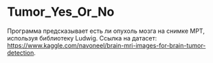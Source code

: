 # Tumor_Yes_Or_No
Программа предсказывает есть ли опухоль мозга на снимке МРТ, используя библиотеку Ludwig. Ссылка на датасет: https://www.kaggle.com/navoneel/brain-mri-images-for-brain-tumor-detection.
